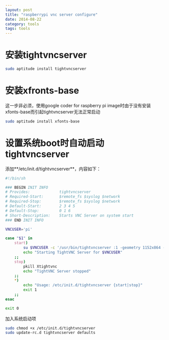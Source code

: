 ```yaml
---
layout: post
title: "raspberrypi vnc server configure"
date: 2014-08-22
category: tools
tags: tools
---
```


# 安装tightvncserver #
```bash
sudo aptitude install tightvncserver 
```

# 安装xfronts-base #
这一步非必须，使用google coder for raspberry pi image时由于没有安装xfonts-base而引起tightvncserver无法正常启动

```bash
sudo aptitude install xfonts-base 
```

# 设置系统boot时自动启动tightvncserver #
添加**/etc/init.d/tightvncserver**，内容如下：

```bash
#!/bin/sh

### BEGIN INIT INFO
# Provides:             tightvncserver
# Required-Start:       $remote_fs $syslog $network
# Required-Stop:        $remote_fs $syslog $network
# Default-Start:        2 3 4 5
# Default-Stop:         0 1 6
# Short-Description:    Starts VNC Server on system start
### END INIT INFO

VNCUSER='pi'

case "$1" in
    start)
        su $VNCUSER -c '/usr/bin/tightvncserver :1 -geometry 1152x864 -depth 24'
        echo "Starting TightVNC Server for $VNCUSER"
    ;;
    stop)
        pkill Xtightvnc
        echo "TightVNC Server stopped"
    ;;
    *)
        echo "Usage: /etc/init.d/tightvncserver {start|stop}"
        exit 1
    ;;
esac

exit 0
```

加入系统启动项

```bash
sudo chmod +x /etc/init.d/tightvncserver
sudo update-rc.d tightvncserver defaults
```
